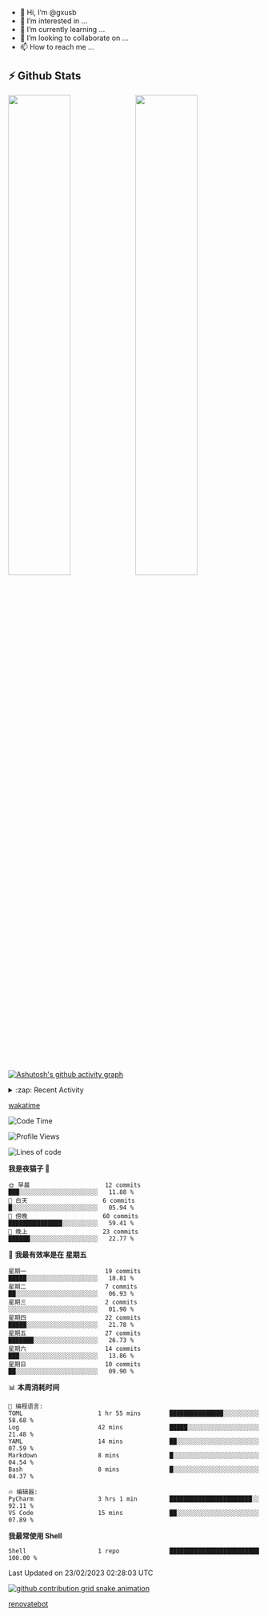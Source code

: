 - 👋 Hi, I’m @gxusb
- 👀 I’m interested in ...
- 🌱 I’m currently learning ...
- 💞️ I’m looking to collaborate on ...
- 📫 How to reach me ...

## ⚡ Github Stats

<p align="left">
  <img width="49.6%" src="https://github-readme-stats.vercel.app/api?username=gxusb&show_icons=true&theme=tokyonight&hide_border=true&locale=cn">
  <img width="49.6%" src="https://github-readme-streak-stats.herokuapp.com?user=gxusb&theme=dark&locale=zh&fire=92DD6B&ring=6FAFDD">
</p>

[![Ashutosh's github activity graph](https://github-readme-activity-graph.cyclic.app/graph?username=gxusb&bg_color=232323&color=ffffff&line=ebebeb&point=96d35f&area=true&hide_border=true)](https://github.com/ashutosh00710/github-readme-activity-graph)

<!---
<p align="left">
    <img width="49.5%" src="https://github-readme-stats.vercel.app/api?username=gxusb&show_icons=true&count_private=true&title_color=006400&text_color=000080&bg_color=30,00FFFF,40E0D0,00CED1&locale=cn">
  <img width="49.5%" src="https://github-readme-stats.vercel.app/api/top-langs/?username=gxusb&title_color=006400&text_color=000080&layout=compact&bg_color=30,00FFFF,40E0D0,00CED1&locale=cn">
</p>
--->

<details>
<summary>:zap: Recent Activity</summary>
<!--START_SECTION:activity-->

1. ❗️ Opened issue [#457](https://github.com/jaywcjlove/linux-command/issues/457) in [jaywcjlove/linux-command](https://github.com/jaywcjlove/linux-command)
2. 🎉 Merged PR [#2](https://github.com/gxusb/gxusb/pull/2) in [gxusb/gxusb](https://github.com/gxusb/gxusb)
3. 🎉 Merged PR [#3](https://github.com/gxusb/gxusb/pull/3) in [gxusb/gxusb](https://github.com/gxusb/gxusb)
4. 🎉 Merged PR [#1](https://github.com/gxusb/gxusb/pull/1) in [gxusb/gxusb](https://github.com/gxusb/gxusb)
5. 🗣 Commented on [#62](https://github.com/nilaoda/N_m3u8DL-RE/issues/62) in [nilaoda/N_m3u8DL-RE](https://github.com/nilaoda/N_m3u8DL-RE)
6. 🗣 Commented on [#5](https://github.com/v03413/ServerStatus-Client/issues/5) in [v03413/ServerStatus-Client](https://github.com/v03413/ServerStatus-Client)
7. 🗣 Commented on [#5](https://github.com/v03413/ServerStatus-Client/issues/5) in [v03413/ServerStatus-Client](https://github.com/v03413/ServerStatus-Client)
8. ❗️ Opened issue [#5](https://github.com/v03413/ServerStatus-Client/issues/5) in [v03413/ServerStatus-Client](https://github.com/v03413/ServerStatus-Client)
9. ❗️ Opened issue [#2233](https://github.com/alist-org/alist/issues/2233) in [alist-org/alist](https://github.com/alist-org/alist)
10. ❗️ Opened issue [#194](https://github.com/cppla/ServerStatus/issues/194) in [cppla/ServerStatus](https://github.com/cppla/ServerStatus)

<!--END_SECTION:activity-->
</details>


[wakatime](https://wakatime.com/dashboard)
<!--START_SECTION:waka-->
![Code Time](http://img.shields.io/badge/Code%20Time-42%20hrs%2032%20mins-blue)

![Profile Views](http://img.shields.io/badge/%E4%B8%AA%E4%BA%BA%E8%B5%84%E6%96%99%E8%A7%82%E7%9C%8B%E6%AC%A1%E6%95%B0-1-blue)

![Lines of code](https://img.shields.io/badge/%E4%BB%8E%E3%80%8CHello%20World%E3%80%8D%E8%B5%B7%E6%88%91%E5%B7%B2%E7%BB%8F%E5%86%99%E4%BA%86-892%20%E8%A1%8C%E4%BB%A3%E7%A0%81-blue)

**我是夜猫子 🦉** 

```text
🌞 早晨                     12 commits          ███░░░░░░░░░░░░░░░░░░░░░░   11.88 % 
🌆 白天                     6 commits           █░░░░░░░░░░░░░░░░░░░░░░░░   05.94 % 
🌃 傍晚                     60 commits          ███████████████░░░░░░░░░░   59.41 % 
🌙 晚上                     23 commits          ██████░░░░░░░░░░░░░░░░░░░   22.77 % 
```
📅 **我最有效率是在 星期五** 

```text
星期一                      19 commits          █████░░░░░░░░░░░░░░░░░░░░   18.81 % 
星期二                      7 commits           ██░░░░░░░░░░░░░░░░░░░░░░░   06.93 % 
星期三                      2 commits           ░░░░░░░░░░░░░░░░░░░░░░░░░   01.98 % 
星期四                      22 commits          █████░░░░░░░░░░░░░░░░░░░░   21.78 % 
星期五                      27 commits          ███████░░░░░░░░░░░░░░░░░░   26.73 % 
星期六                      14 commits          ███░░░░░░░░░░░░░░░░░░░░░░   13.86 % 
星期日                      10 commits          ██░░░░░░░░░░░░░░░░░░░░░░░   09.90 % 
```


📊 **本周消耗时间** 

```text
💬 编程语言: 
TOML                     1 hr 55 mins        ███████████████░░░░░░░░░░   58.68 % 
Log                      42 mins             █████░░░░░░░░░░░░░░░░░░░░   21.48 % 
YAML                     14 mins             ██░░░░░░░░░░░░░░░░░░░░░░░   07.59 % 
Markdown                 8 mins              █░░░░░░░░░░░░░░░░░░░░░░░░   04.54 % 
Bash                     8 mins              █░░░░░░░░░░░░░░░░░░░░░░░░   04.37 % 

🔥 编辑器: 
PyCharm                  3 hrs 1 min         ███████████████████████░░   92.11 % 
VS Code                  15 mins             ██░░░░░░░░░░░░░░░░░░░░░░░   07.89 % 
```

**我最常使用 Shell** 

```text
Shell                    1 repo              █████████████████████████   100.00 % 
```




 Last Updated on 23/02/2023 02:28:03 UTC
<!--END_SECTION:waka-->

<!-- waka-box start -->
<!-- waka-box end -->

[![github contribution grid snake animation](https://raw.githubusercontent.com/gxusb/gxusb/output/github-contribution-grid-snake.svg)](https://github.com/gxusb)

<!---
gxusb/gxusb is a ✨ special ✨ repository because its `README.md` (this file) appears on your GitHub profile.
You can click the Preview link to take a look at your changes.
--->

[renovatebot](https://app.renovatebot.com/dashboard)
